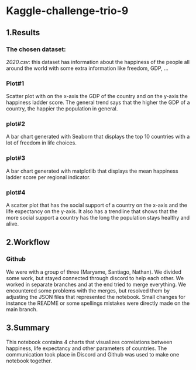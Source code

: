 # Kaggle-challenge-trio-9

## 1.Results

### The chosen dataset: 
_2020.csv_: this dataset has information about the happiness of the people all around the world with some extra information like freedom, GDP, ...

### Plot#1
Scatter plot with on the x-axis the GDP of the country and on the y-axis the happiness ladder score.
The general trend says that the higher the GDP of a country, the happier the population in general.

### plot#2
A bar chart generated with Seaborn that displays the top 10 countries with a lot of freedom in life choices.

### plot#3
A bar chart generated with matplotlib that displays the mean happiness ladder score per regional indicator.

### plot#4
A scatter plot that has the social support of a country on the x-axis and the life expectancy on the y-axis.
It also has a trendline that shows that the more social support a country has the long the population stays healthy and alive.

## 2.Workflow

### Github
We were with a group of three (Maryame, Santiago, Nathan). We divided some work, but stayed connected through discord to help each other. We worked in separate branches and at the end tried to merge everything. We encountered some problems with the merges, but resolved them by adjusting the JSON files that represented the notebook. Small changes for instance the README or some spellings mistakes were directly made on the main branch. 

## 3.Summary

This notebook contains 4 charts that visualizes correlations between happiness, life expectancy and other parameters of countries. The communication took place in Discord and Github was used to make one notebook together.
